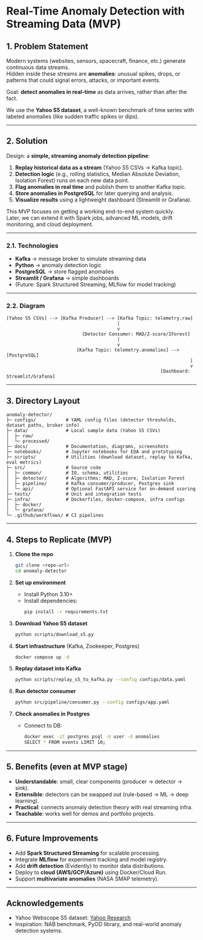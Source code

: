 # Real-Time Anomaly Detection with Streaming Data (MVP)

## 1. Problem Statement
Modern systems (websites, sensors, spacecraft, finance, etc.) generate continuous data streams.  
Hidden inside these streams are **anomalies**: unusual spikes, drops, or patterns that could signal errors, attacks, or important events.

Goal: **detect anomalies in real-time** as data arrives, rather than after the fact.

We use the **Yahoo S5 dataset**, a well-known benchmark of time series with labeled anomalies (like sudden traffic spikes or dips).

---

## 2. Solution
Design: a **simple, streaming anomaly detection pipeline**:

1. **Replay historical data as a stream** (Yahoo S5 CSVs → Kafka topic).
2. **Detection logic** (e.g., rolling statistics, Median Absolute Deviation, Isolation Forest) runs on each new data point.
3. **Flag anomalies in real time** and publish them to another Kafka topic.
4. **Store anomalies in PostgreSQL** for later querying and analysis.
5. **Visualize results** using a lightweight dashboard (Streamlit or Grafana).

This MVP focuses on getting a working end-to-end system quickly.  
Later, we can extend it with Spark jobs, advanced ML models, drift monitoring, and cloud deployment.

---

### 2.1. Technologies
- **Kafka** → message broker to simulate streaming data
- **Python** → anomaly detection logic
- **PostgreSQL** → store flagged anomalies
- **Streamlit / Grafana** → simple dashboards
- (Future: Spark Structured Streaming, MLflow for model tracking)

---

### 2.2. Diagram
```
[Yahoo S5 CSVs] --> [Kafka Producer] --> [Kafka Topic: telemetry.raw]
                                         |
                                         v
                            [Detector Consumer: MAD/Z-score/IForest]
                                         |
                                         v
                          [Kafka Topic: telemetry.anomalies] --> [PostgreSQL]
                                                                    |
                                                                    v
                                                         [Dashboard: Streamlit/Grafana]
```

---

## 3. Directory Layout
```
anomaly-detector/
├─ configs/           # YAML config files (detector thresholds, dataset paths, broker info)
├─ data/              # Local sample data (Yahoo S5 CSVs)
│  ├─ raw/
│  └─ processed/
├─ docs/              # Documentation, diagrams, screenshots
├─ notebooks/         # Jupyter notebooks for EDA and prototyping
├─ scripts/           # Utilities (download dataset, replay to Kafka, eval metrics)
├─ src/               # Source code
│  ├─ common/         # IO, schema, utilities
│  ├─ detector/       # Algorithms: MAD, Z-score, Isolation Forest
│  ├─ pipeline/       # Kafka consumer/producer, Postgres sink
│  └─ api/            # Optional FastAPI service for on-demand scoring
├─ tests/             # Unit and integration tests
├─ infra/             # Dockerfiles, docker-compose, infra configs
│  ├─ docker/
│  └─ grafana/
└─ .github/workflows/ # CI pipelines
```

---

## 4. Steps to Replicate (MVP)

1. **Clone the repo**  
   ```bash
   git clone <repo-url>
   cd anomaly-detector
   ```

2. **Set up environment**  
   - Install Python 3.10+  
   - Install dependencies:  
     ```bash
     pip install -r requirements.txt
     ```

3. **Download Yahoo S5 dataset**  
   ```bash
   python scripts/download_s5.py
   ```

4. **Start infrastructure** (Kafka, Zookeeper, Postgres)  
   ```bash
   docker compose up -d
   ```

5. **Replay dataset into Kafka**  
   ```bash
   python scripts/replay_s5_to_kafka.py --config configs/data.yaml
   ```

6. **Run detector consumer**  
   ```bash
   python src/pipeline/consumer.py --config configs/app.yaml
   ```

7. **Check anomalies in Postgres**  
   - Connect to DB:  
     ```bash
     docker exec -it postgres psql -U user -d anomalies
     SELECT * FROM events LIMIT 10;
     ```

---

## 5. Benefits (even at MVP stage)
- **Understandable**: small, clear components (producer → detector → sink).
- **Extensible**: detectors can be swapped out (rule-based → ML → deep learning).
- **Practical**: connects anomaly detection theory with real streaming infra.
- **Teachable**: works well for demos and portfolio projects.

---

## 6. Future Improvements
- Add **Spark Structured Streaming** for scalable processing.
- Integrate **MLflow** for experiment tracking and model registry.
- Add **drift detection** (Evidently) to monitor data distributions.
- Deploy to **cloud (AWS/GCP/Azure)** using Docker/Cloud Run.
- Support **multivariate anomalies** (NASA SMAP telemetry).

---

## Acknowledgements
- Yahoo Webscope S5 dataset: [Yahoo Research](https://webscope.sandbox.yahoo.com/catalog.php?datatype=s)  
- Inspiration: NAB benchmark, PyOD library, and real-world anomaly detection systems.

